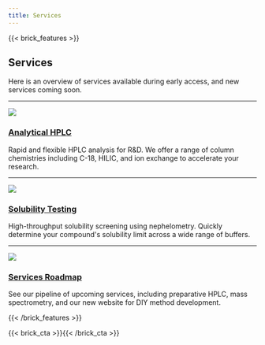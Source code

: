 ```yaml
---
title: Services
---
```


{{< brick_features >}}

## Services

Here is an overview of services available during early access, and new services coming soon.

---

![](/img/icons/material-symbols/200/rounded/auto_awesome_mosaic.svg)
### [Analytical HPLC](/hplc-analysis/)

Rapid and flexible HPLC analysis for R&D. We offer a range of column chemistries including C-18, HILIC, and ion exchange to accelerate your research.

---

![](/img/icons/material-symbols/200/rounded/performance_max.svg)
### [Solubility Testing](/solubility/)

High-throughput solubility screening using nephelometry.  Quickly determine your compound's solubility limit across a wide range of buffers.

---

![](/img/icons/material-symbols/200/rounded/design_services.svg)
### [Services Roadmap](/roadmap/)

See our pipeline of upcoming services, including preparative HPLC, mass spectrometry, and our new website for DIY method development.

{{< /brick_features >}}

{{< brick_cta >}}{{< /brick_cta >}}


<!--

{{< brick_blocks >}}

## Alternative services 1

Hugobricks covers all components you would like to have at hand. It is a power engine for your web oriented projects. It has excellent performance in all categories.

---

![](/uploads/gallery/01.jpg)
### Covers all components

Includes many bricks.

[](/services/)

---

![](/uploads/gallery/02.jpg)
### 99+ Google Lighthouse score

Lightning fast website.

[](/services/)

---

![](/uploads/gallery/03.jpg)
### Themeable through CSS variables

Easily themeable.

[](/services/)

---

![](/uploads/gallery/04.jpg)
### Fully responsive on all devices

Works on every screen.

[](/services/)

---

![](/uploads/gallery/05.jpg)
### Super fast builds and deploys

Extremely fast.

[](/services/)

---

![](/uploads/photos/06.jpg)
### 10+ pre-build pages

Start with the end result.

[](/services/)

{{< /brick_blocks >}}
{{< brick_blocks >}}

## Alternative services 2

Hugobricks covers all components you would like to have at hand. It is a power engine for your web oriented projects. It has excellent performance in all categories.

---

### Covers all components

Includes many bricks.

[](/services/)

---

### 99+ Google Lighthouse score

Lightning fast website.

[](/services/)

---

### Themeable through CSS variables

Easily themeable.

[](/services/)

---

### Fully responsive on all devices

Works on every screen.

[](/services/)

---

### Super fast builds and deploys

Extremely fast.

[](/services/)

---

### 10+ pre-build pages

Start with the end result.

[](/services/)

{{< /brick_blocks >}} -->

